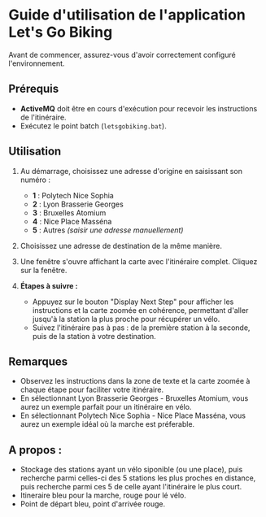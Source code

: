 # Guide d'utilisation de l'application Let's Go Biking

Avant de commencer, assurez-vous d'avoir correctement configuré l'environnement.

## Prérequis
- **ActiveMQ** doit être en cours d'exécution pour recevoir les instructions de l'itinéraire.
- Exécutez le point batch (`letsgobiking.bat`).

## Utilisation
1. Au démarrage, choisissez une adresse d'origine en saisissant son numéro :
    - **1** : Polytech Nice Sophia
    - **2** : Lyon Brasserie Georges
    - **3** : Bruxelles Atomium
    - **4** : Nice Place Masséna
    - **5** : Autres *(saisir une adresse manuellement)*

2. Choisissez une adresse de destination de la même manière.

3. Une fenêtre s'ouvre affichant la carte avec l'itinéraire complet.
   Cliquez sur la fenêtre.

4. **Étapes à suivre :**
    - Appuyez sur le bouton "Display Next Step" pour afficher les instructions et la carte zoomée en cohérence, permettant d'aller jusqu'à la station la plus proche pour récupérer un vélo.
    - Suivez l'itinéraire pas à pas : de la première station à la seconde, puis de la station à votre destination.

## Remarques
- Observez les instructions dans la zone de texte et la carte zoomée à chaque étape pour faciliter votre itinéraire.
- En sélectionnant Lyon Brasserie Georges - Bruxelles Atomium, vous aurez un exemple parfait pour un itinéraire en vélo. 
- En sélectionnant Polytech Nice Sophia - Nice Place Masséna, vous aurez un exemple idéal où la marche est préferable.

## A propos :
- Stockage des stations ayant un vélo siponible (ou une place), puis recherche parmi celles-ci des 5 stations les plus proches en distance, puis recherche parmi ces 5 de celle ayant l'itinéraire le plus court.
- Itineraire bleu pour la marche, rouge pour lé vélo.
- Point de départ bleu, point d'arrivée rouge.
